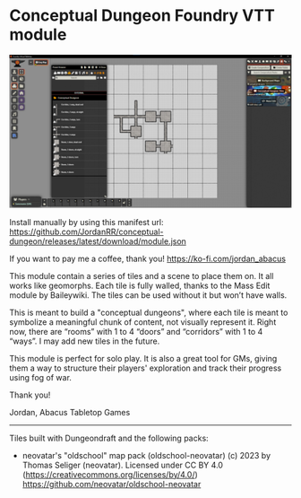 # Conceptual Dungeon Foundry VTT module

![alt text](image.png)

Install manually by using this manifest url: https://github.com/JordanRR/conceptual-dungeon/releases/latest/download/module.json

If you want to pay me a coffee, thank you! https://ko-fi.com/jordan_abacus

This module contain a series of tiles and a scene to place them on. It all works like geomorphs. Each tile is fully walled, thanks to the Mass Edit module by Baileywiki. The tiles can be used without it but won’t have walls.

This is meant to build a "conceptual dungeons", where each tile is meant to symbolize a meaningful chunk of content, not visually represent it. Right now, there are “rooms” with 1 to 4 “doors” and “corridors” with 1 to 4 “ways”. I may add new tiles in the future.

This module is perfect for solo play. It is also a great tool for GMs, giving them a way to structure their players' exploration and track their progress using fog of war.

Thank you!

Jordan, Abacus Tabletop Games


---
Tiles built with Dungeondraft and the following packs: 
- neovatar's "oldschool" map pack (oldschool-neovatar) (c) 2023 by Thomas Seliger (neovatar). Licensed under CC BY 4.0 (https://creativecommons.org/licenses/by/4.0/) https://github.com/neovatar/oldschool-neovatar
